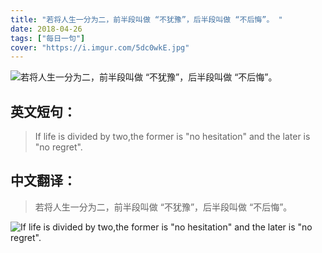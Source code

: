 ```yaml
---
title: "若将人生一分为二，前半段叫做 “不犹豫”，后半段叫做 “不后悔”。 "
date: 2018-04-26
tags: ["每日一句"]
cover: "https://i.imgur.com/5dc0wkE.jpg"
---
```


![若将人生一分为二，前半段叫做 “不犹豫”，后半段叫做 “不后悔”。 ](https://i.imgur.com/wSkhzmG.jpg)

## 英文短句：
> If life is divided by two,the former is "no hesitation" and the later is "no regret".

<!--more-->

## 中文翻译：
> 若将人生一分为二，前半段叫做 “不犹豫”，后半段叫做 “不后悔”。 

![If life is divided by two,the former is "no hesitation" and the later is "no regret".](https://i.imgur.com/4GUmZuY.jpg)

